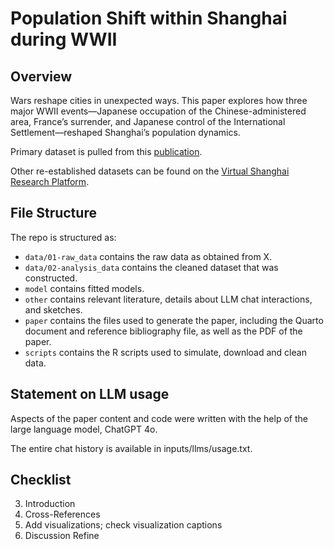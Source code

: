 # Population Shift within Shanghai during WWII

## Overview

Wars reshape cities in unexpected ways. This paper explores how three major WWII events—Japanese occupation of the Chinese-administered area, France’s surrender, and Japanese control of the International Settlement—reshaped Shanghai’s population dynamics.

Primary dataset is pulled from this [publication](https://github.com/Jingying-yu/Shanghai_population_change/blob/main/other/literature/旧上海人口变迁研究.pdf).

Other re-established datasets can be found on the [Virtual Shanghai Research Platform](https://www.virtualshanghai.net).

## File Structure

The repo is structured as:

-   `data/01-raw_data` contains the raw data as obtained from X.
-   `data/02-analysis_data` contains the cleaned dataset that was constructed.
-   `model` contains fitted models.
-   `other` contains relevant literature, details about LLM chat interactions, and sketches.
-   `paper` contains the files used to generate the paper, including the Quarto document and reference bibliography file, as well as the PDF of the paper.
-   `scripts` contains the R scripts used to simulate, download and clean data.

## Statement on LLM usage

Aspects of the paper content and code were written with the help of the large language model, ChatGPT 4o.

The entire chat history is available in inputs/llms/usage.txt.

## Checklist

3.  Introduction
4.  Cross-References
5.  Add visualizations; check visualization captions
6.  Discussion Refine
